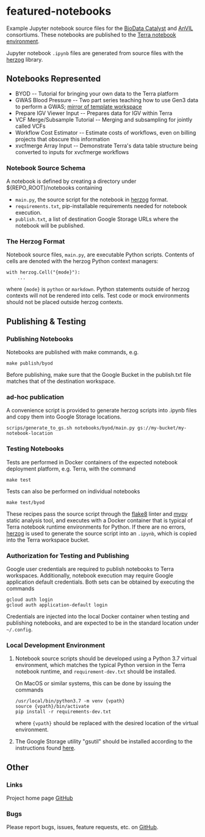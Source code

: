 # featured-notebooks
Example Jupyter notebook source files for the [BioData Catalyst](https://biodatacatalyst.nhlbi.nih.gov) and
[AnVIL](https://anvilproject.org) consortiums. These notebooks are published to the
[Terra notebook environment](https://support.terra.bio/hc/en-us/articles/360027237871-Terra-s-Jupyter-Notebooks-environment-Part-I-Key-components).

Jupyter notebook `.ipynb` files are generated from source files with the
[herzog](https://github.com/xbrianh/herzog) library. 

## Notebooks Represented
* BYOD -- Tutorial for bringing your own data to the Terra platform
* GWAS Blood Pressure -- Two part series teaching how to use Gen3 data to perform a GWAS; [mirror of template workspace](https://app.gitbook.com/@bdcatalyst/s/biodata-catalyst-tutorials/tutorials/terra-tutorials/bdcatalyst-gwas-terra-gen3-dockstore)
* Prepare IGV Viewer Input -- Prepares data for IGV within Terra
* VCF Merge/Subsample Tutorial -- Merging and subsampling for jointly called VCFs
* Workflow Cost Estimator -- Estimate costs of workflows, even on billing projects that obscure this information
* xvcfmerge Array Input -- Demonstrate Terra's data table structure being converted to inputs for xvcfmerge workflows

### Notebook Source Schema
A notebook is defined by creating a directory under ${REPO_ROOT}/notebooks containing
  - `main.py`, the source script for the notebook in [herzog](https://github.com/xbrianh/herzog) format.
  - `requirements.txt`, pip-installable requirements needed for notebook execution.
  - `publish.txt`, a list of destination Google Storage URLs where the notebook will be published.

### The Herzog Format
Notebook source files, `main.py`, are executable Python scripts. Contents of cells are denoted with the herzog
Python context managers:
```
with herzog.Cell("{mode}"):
	...
```
where `{mode}` is `python` or `markdown`. Python statements outside of herzog contexts will not be rendered into
cells. Test code or mock environments should not be placed outside herzog contexts.

## Publishing & Testing

### Publishing Notebooks
Notebooks are published with make commands, e.g.
```
make publish/byod
```
Before publishing, make sure that the Google Bucket in the publish.txt file matches that of the destination workspace. 

### ad-hoc publication
A convenience script is provided to generate herzog scripts into .ipynb files and copy them into Google Storage
locations.
```
scrips/generate_to_gs.sh notebooks/byod/main.py gs://my-bucket/my-notebook-location
```

### Testing Notebooks
Tests are performed in Docker containers of the expected notebook deployment platform, e.g. Terra, with the command
```
make test
```

Tests can also be performed on individual notebooks
```
make test/byod
```

These recipes pass the source script through the [flake8](https://flake8.pycqa.org/en/latest/) linter and
[mypy](https://mypy.readthedocs.io/en/stable/) static analysis tool, and executes with a Docker container that is
typical of Terra notebook runtime environments for Python. If there are no errors,
[herzog](https://github.com/xbrianh/herzog) is used to generate the source script into an `.ipynb`, which is copied
into the Terra workspace bucket.

### Authorization for Testing and Publishing

Google user credentials are required to publish notebooks to Terra workspaces. Additionally, notebook execution may
require Google application default credentials. Both sets can be obtained by executing the commands
```
gcloud auth login
gcloud auth application-default login
```

Credentials are injected into the local Docker container when testing and publishing notebooks, and are expected to be
in the standard location under `~/.config`.

### Local Development Environment

1. Notebook source scripts should be developed using a Python 3.7 virtual environment, which matches the typical Python version
   in the Terra notebook runtime, and `requirement-dev.txt` should be installed.

   On MacOS or similar systems, this can be done by issuing the commands
   ```
   /usr/local/bin/python3.7 -m venv {vpath}
   source {vpath}/bin/activate
   pip install -r requirements-dev.txt
   ```
   where `{vpath}` should be replaced with the desired location of the virtual environment.

2. The Google Storage utility "gsutil" should be installed according to the instructions found
   [here](https://cloud.google.com/storage/docs/gsutil_install).

## Other
### Links
Project home page [GitHub](https://github.com/DataBiosphere/featured-notebooks)  

### Bugs
Please report bugs, issues, feature requests, etc. on [GitHub](https://github.com/DataBiosphere/featured-notebooks).
